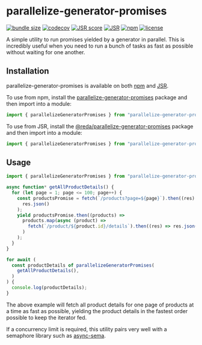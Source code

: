 # parallelize-generator-promises

[![bundle size](https://pkg-size.dev/badge/bundle/553)](https://pkg-size.dev/parallelize-generator-promises)
[![codecov](https://codecov.io/gh/redabacha/parallelize-generator-promises/graph/badge.svg?token=43rmo14Sa3)](https://codecov.io/gh/redabacha/parallelize-generator-promises)
[![JSR score](https://jsr.io/badges/@reda/parallelize-generator-promises/score)](https://jsr.io/@reda/parallelize-generator-promises/score)
[![JSR](https://jsr.io/badges/@reda/parallelize-generator-promises)](https://jsr.io/@reda/parallelize-generator-promises)
[![npm](https://shields.io/npm/v/parallelize-generator-promises)](https://www.npmjs.com/package/parallelize-generator-promises)
[![license](https://shields.io/github/license/redabacha/parallelize-generator-promises)](https://github.com/redabacha/parallelize-generator-promises/blob/main/LICENSE)

A simple utility to run promises yielded by a generator in parallel. This is
incredibly useful when you need to run a bunch of tasks as fast as possible
without waiting for one another.

## Installation

parallelize-generator-promises is available on both
[npm](https://www.npmjs.com/package/parallelize-generator-promises) and
[JSR](https://jsr.io/@reda/parallelize-generator-promises).

To use from npm, install the
[parallelize-generator-promises](https://www.npmjs.com/package/parallelize-generator-promises)
package and then import into a module:

```js
import { parallelizeGeneratorPromises } from "parallelize-generator-promises";
```

To use from JSR, install the
[@reda/parallelize-generator-promises](https://jsr.io/@reda/parallelize-generator-promises)
package and then import into a module:

```js
import { parallelizeGeneratorPromises } from "parallelize-generator-promises";
```

## Usage

```js
import { parallelizeGeneratorPromises } from "parallelize-generator-promises";

async function* getAllProductDetails() {
  for (let page = 1; page <= 100; page++) {
    const productsPromise = fetch(`/products?page=${page}`).then((res) =>
      res.json()
    );
    yield productsPromise.then((products) =>
      products.map(async (product) =>
        fetch(`/product/${product.id}/details`).then((res) => res.json())
      )
    );
  }
}

for await (
  const productDetails of parallelizeGeneratorPromises(
    getAllProductDetails(),
  )
) {
  console.log(productDetails);
}
```

The above example will fetch all product details for one page of products at a
time as fast as possible, yielding the product details in the fastest order
possible to keep the iterator fed.

If a concurrency limit is required, this utility pairs very well with a
semaphore library such as [async-sema](https://github.com/vercel/async-sema).
